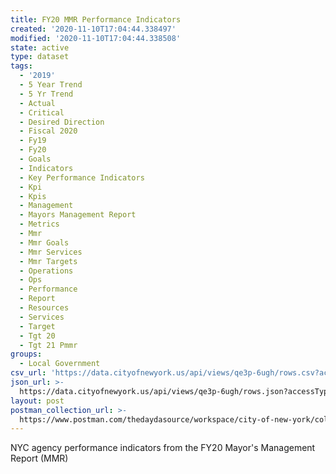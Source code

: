 ```yaml
---
title: FY20 MMR Performance Indicators
created: '2020-11-10T17:04:44.338497'
modified: '2020-11-10T17:04:44.338508'
state: active
type: dataset
tags:
  - '2019'
  - 5 Year Trend
  - 5 Yr Trend
  - Actual
  - Critical
  - Desired Direction
  - Fiscal 2020
  - Fy19
  - Fy20
  - Goals
  - Indicators
  - Key Performance Indicators
  - Kpi
  - Kpis
  - Management
  - Mayors Management Report
  - Metrics
  - Mmr
  - Mmr Goals
  - Mmr Services
  - Mmr Targets
  - Operations
  - Ops
  - Performance
  - Report
  - Resources
  - Services
  - Target
  - Tgt 20
  - Tgt 21 Pmmr
groups:
  - Local Government
csv_url: 'https://data.cityofnewyork.us/api/views/qe3p-6ugh/rows.csv?accessType=DOWNLOAD'
json_url: >-
  https://data.cityofnewyork.us/api/views/qe3p-6ugh/rows.json?accessType=DOWNLOAD
layout: post
postman_collection_url: >-
  https://www.postman.com/thedaydasource/workspace/city-of-new-york/collection/15909983-e6bdc0db-eaf9-423c-8e25-31e294e82327
---
```

NYC agency performance indicators from the FY20 Mayor's Management Report (MMR)
